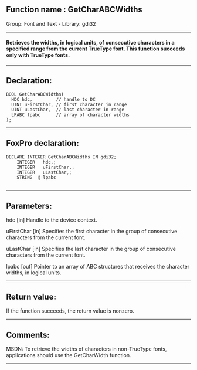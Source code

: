 
## Function name : GetCharABCWidths
Group: Font and Text - Library: gdi32    
***  


#### Retrieves the widths, in logical units, of consecutive characters in a specified range from the current TrueType font. This function succeeds only with TrueType fonts.
***  


## Declaration:
```foxpro  
BOOL GetCharABCWidths(
  HDC hdc,         // handle to DC
  UINT uFirstChar, // first character in range
  UINT uLastChar,  // last character in range
  LPABC lpabc      // array of character widths
);  
```  
***  


## FoxPro declaration:
```foxpro  
DECLARE INTEGER GetCharABCWidths IN gdi32;
	INTEGER   hdc,;
	INTEGER   uFirstChar,;
	INTEGER   uLastChar,;
	STRING  @ lpabc
  
```  
***  


## Parameters:
hdc 
[in] Handle to the device context. 

uFirstChar 
[in] Specifies the first character in the group of consecutive characters from the current font. 

uLastChar 
[in] Specifies the last character in the group of consecutive characters from the current font. 

lpabc 
[out] Pointer to an array of ABC structures that receives the character widths, in logical units.  
***  


## Return value:
If the function succeeds, the return value is nonzero.  
***  


## Comments:
MSDN: To retrieve the widths of characters in non-TrueType fonts, applications should use the GetCharWidth function.  
  
***  

